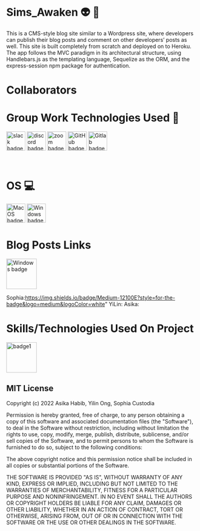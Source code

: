 # Sims_Awaken 👽 👾

This is a CMS-style blog site similar to a Wordpress site, where developers can publish their blog posts and comment on other developers’ posts as well. This site is built completely from scratch and deployed on to Heroku. The app follows the MVC paradigm in its architectural structure, using Handlebars.js as the templating language, Sequelize as the ORM, and the express-session npm package for authentication.
<br>

# Collaborators


# Group Work Technologies Used 🤝 

<p float="center">
<img width="50" alt ="slack badge" src ="https://img.shields.io/badge/Slack-4A154B?style=for-the-badge&logo=slack&logoColor=white">
<img width="50" alt ="discord badge" src ="https://img.shields.io/badge/Discord-7289DA?style=for-the-badge&logo=discord&logoColor=white">
<img width="50" alt ="zoom badge" src ="https://img.shields.io/badge/Zoom-2D8CFF?style=for-the-badge&logo=zoom&logoColor=white">
<img width="50" alt ="GitHub badge" src ="https://img.shields.io/badge/GitHub-100000?style=for-the-badge&logo=github&logoColor=white">
<img width="50" alt ="Gitlab badge" src ="https://img.shields.io/badge/GitLab-330F63?style=for-the-badge&logo=gitlab&logoColor=white">
 </p>
 
<br>

# OS 💻

<img width="50" alt ="MacOS badge" src ="https://img.shields.io/badge/mac%20os-000000?style=for-the-badge&logo=apple&logoColor=white">
<img width="50" alt ="Windows badge" src ="https://img.shields.io/badge/Windows-0078D6?style=for-the-badge&logo=windows&logoColor=white">


# Blog Posts Links 
 
 <img width="80" alt ="Windows badge" src ="https://img.shields.io/badge/Medium-12100E?style=for-the-badge&logo=medium&logoColor=white">

Sophia:https://img.shields.io/badge/Medium-12100E?style=for-the-badge&logo=medium&logoColor=white"
YiLin:
Asika:


# Skills/Technologies Used On Project



<img width="80" alt="badge1" src="https://img.shields.io/badge/License-MIT-lightgrey">
<h2>MIT License </h2>

Copyright (c) 2022 Asika Habib, Yilin Ong, Sophia Custodia

Permission is hereby granted, free of charge, to any person obtaining a copy
of this software and associated documentation files (the "Software"), to deal
in the Software without restriction, including without limitation the rights
to use, copy, modify, merge, publish, distribute, sublicense, and/or sell
copies of the Software, and to permit persons to whom the Software is
furnished to do so, subject to the following conditions:

The above copyright notice and this permission notice shall be included in all
copies or substantial portions of the Software.

THE SOFTWARE IS PROVIDED "AS IS", WITHOUT WARRANTY OF ANY KIND, EXPRESS OR
IMPLIED, INCLUDING BUT NOT LIMITED TO THE WARRANTIES OF MERCHANTABILITY,
FITNESS FOR A PARTICULAR PURPOSE AND NONINFRINGEMENT. IN NO EVENT SHALL THE
AUTHORS OR COPYRIGHT HOLDERS BE LIABLE FOR ANY CLAIM, DAMAGES OR OTHER
LIABILITY, WHETHER IN AN ACTION OF CONTRACT, TORT OR OTHERWISE, ARISING FROM,
OUT OF OR IN CONNECTION WITH THE SOFTWARE OR THE USE OR OTHER DEALINGS IN THE
SOFTWARE.
